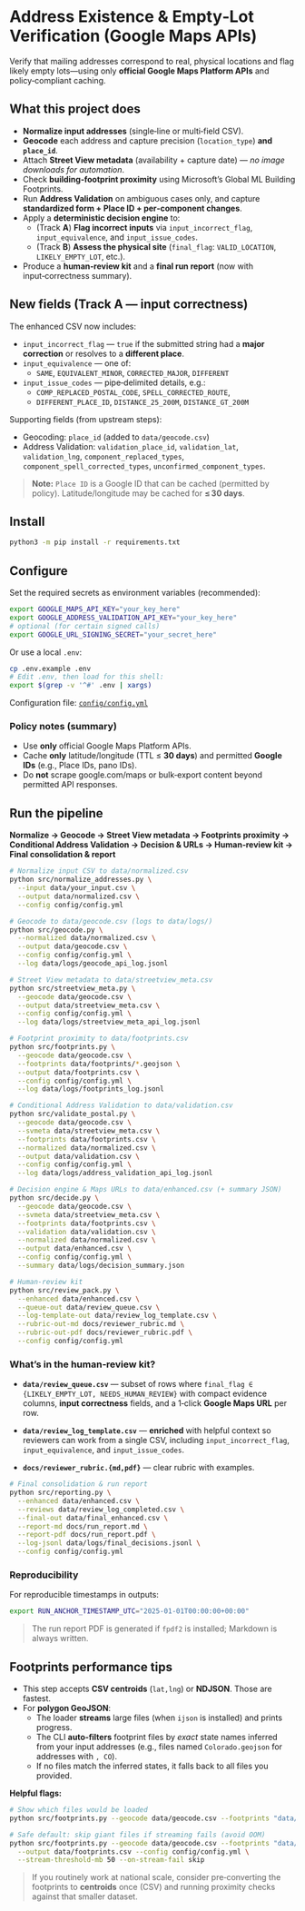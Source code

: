 # Address Existence & Empty‑Lot Verification (Google Maps APIs)

Verify that mailing addresses correspond to real, physical locations and flag likely empty lots—using only **official Google Maps Platform APIs** and policy‑compliant caching.

## What this project does

- **Normalize input addresses** (single‑line or multi‑field CSV).
- **Geocode** each address and capture precision (`location_type`) **and `place_id`**.
- Attach **Street View metadata** (availability + capture date) — *no image downloads for automation*.
- Check **building‑footprint proximity** using Microsoft’s Global ML Building Footprints.
- Run **Address Validation** on ambiguous cases only, and capture **standardized form + Place ID + per‑component changes**.
- Apply a **deterministic decision engine** to:
  - (Track **A**) **Flag incorrect inputs** via `input_incorrect_flag`, `input_equivalence`, and `input_issue_codes`.
  - (Track **B**) **Assess the physical site** (`final_flag`: `VALID_LOCATION`, `LIKELY_EMPTY_LOT`, etc.).
- Produce a **human‑review kit** and a **final run report** (now with input‑correctness summary).

## New fields (Track A — input correctness)

The enhanced CSV now includes:

- `input_incorrect_flag` — `true` if the submitted string had a **major correction** or resolves to a **different place**.
- `input_equivalence` — one of:
  - `SAME`, `EQUIVALENT_MINOR`, `CORRECTED_MAJOR`, `DIFFERENT`
- `input_issue_codes` — pipe‑delimited details, e.g.:
  - `COMP_REPLACED_POSTAL_CODE`, `SPELL_CORRECTED_ROUTE`,
  - `DIFFERENT_PLACE_ID`, `DISTANCE_25_200M`, `DISTANCE_GT_200M`

Supporting fields (from upstream steps):

- Geocoding: `place_id` (added to `data/geocode.csv`)
- Address Validation: `validation_place_id`, `validation_lat`, `validation_lng`,
  `component_replaced_types`, `component_spell_corrected_types`, `unconfirmed_component_types`.

> **Note:** `Place ID` is a Google ID that can be cached (permitted by policy). Latitude/longitude may be cached for **≤ 30 days**.

## Install

```bash
python3 -m pip install -r requirements.txt
```

## Configure

Set the required secrets as environment variables (recommended):

```bash
export GOOGLE_MAPS_API_KEY="your_key_here"
export GOOGLE_ADDRESS_VALIDATION_API_KEY="your_key_here"
# optional (for certain signed calls)
export GOOGLE_URL_SIGNING_SECRET="your_secret_here"
```

Or use a local `.env`:

```bash
cp .env.example .env
# Edit .env, then load for this shell:
export $(grep -v '^#' .env | xargs)
```

Configuration file: [`config/config.yml`](config/config.yml)

### Policy notes (summary)

* Use **only** official Google Maps Platform APIs.
* Cache **only** latitude/longitude (TTL ≤ **30 days**) and permitted **Google IDs** (e.g., Place IDs, pano IDs).
* Do **not** scrape google.com/maps or bulk‑export content beyond permitted API responses.

## Run the pipeline

**Normalize → Geocode → Street View metadata → Footprints proximity → Conditional Address Validation → Decision & URLs → Human‑review kit → Final consolidation & report**

```bash
# Normalize input CSV to data/normalized.csv
python src/normalize_addresses.py \
  --input data/your_input.csv \
  --output data/normalized.csv \
  --config config/config.yml

# Geocode to data/geocode.csv (logs to data/logs/)
python src/geocode.py \
  --normalized data/normalized.csv \
  --output data/geocode.csv \
  --config config/config.yml \
  --log data/logs/geocode_api_log.jsonl

# Street View metadata to data/streetview_meta.csv
python src/streetview_meta.py \
  --geocode data/geocode.csv \
  --output data/streetview_meta.csv \
  --config config/config.yml \
  --log data/logs/streetview_meta_api_log.jsonl

# Footprint proximity to data/footprints.csv
python src/footprints.py \
  --geocode data/geocode.csv \
  --footprints data/footprints/*.geojson \
  --output data/footprints.csv \
  --config config/config.yml \
  --log data/logs/footprints_log.jsonl

# Conditional Address Validation to data/validation.csv
python src/validate_postal.py \
  --geocode data/geocode.csv \
  --svmeta data/streetview_meta.csv \
  --footprints data/footprints.csv \
  --normalized data/normalized.csv \
  --output data/validation.csv \
  --config config/config.yml \
  --log data/logs/address_validation_api_log.jsonl

# Decision engine & Maps URLs to data/enhanced.csv (+ summary JSON)
python src/decide.py \
  --geocode data/geocode.csv \
  --svmeta data/streetview_meta.csv \
  --footprints data/footprints.csv \
  --validation data/validation.csv \
  --normalized data/normalized.csv \
  --output data/enhanced.csv \
  --config config/config.yml \
  --summary data/logs/decision_summary.json

# Human‑review kit
python src/review_pack.py \
  --enhanced data/enhanced.csv \
  --queue-out data/review_queue.csv \
  --log-template-out data/review_log_template.csv \
  --rubric-out-md docs/reviewer_rubric.md \
  --rubric-out-pdf docs/reviewer_rubric.pdf \
  --config config/config.yml
```

### What’s in the human‑review kit?

* **`data/review_queue.csv`** — subset of rows where `final_flag ∈ {LIKELY_EMPTY_LOT, NEEDS_HUMAN_REVIEW}` with compact evidence columns, **input correctness** fields, and a 1‑click **Google Maps URL** per row.

* **`data/review_log_template.csv`** — **enriched** with helpful context so reviewers can work from a single CSV, including `input_incorrect_flag`, `input_equivalence`, and `input_issue_codes`.

* **`docs/reviewer_rubric.{md,pdf}`** — clear rubric with examples.

```bash
# Final consolidation & run report
python src/reporting.py \
  --enhanced data/enhanced.csv \
  --reviews data/review_log_completed.csv \
  --final-out data/final_enhanced.csv \
  --report-md docs/run_report.md \
  --report-pdf docs/run_report.pdf \
  --log-jsonl data/logs/final_decisions.jsonl \
  --config config/config.yml
```

### Reproducibility

For reproducible timestamps in outputs:

```bash
export RUN_ANCHOR_TIMESTAMP_UTC="2025-01-01T00:00:00+00:00"
```

> The run report PDF is generated if `fpdf2` is installed; Markdown is always written.

## Footprints performance tips

- This step accepts **CSV centroids** (`lat,lng`) or **NDJSON**. Those are fastest.
- For **polygon GeoJSON**:
  - The loader **streams** large files (when `ijson` is installed) and prints progress.
  - The CLI **auto‑filters** footprint files by *exact* state names inferred from your input
    addresses (e.g., files named `Colorado.geojson` for addresses with `, CO`).
  - If no files match the inferred states, it falls back to all files you provided.

**Helpful flags:**

```bash
# Show which files would be loaded
python src/footprints.py --geocode data/geocode.csv --footprints "data/footprints/*.geojson" --output NUL --config config/config.yml --list-only

# Safe default: skip giant files if streaming fails (avoid OOM)
python src/footprints.py --geocode data/geocode.csv --footprints "data/footprints/*.geojson" \
  --output data/footprints.csv --config config/config.yml \
  --stream-threshold-mb 50 --on-stream-fail skip
```

> If you routinely work at national scale, consider pre‑converting the footprints to
> **centroids** once (CSV) and running proximity checks against that smaller dataset.
